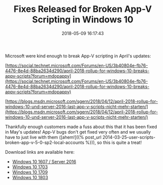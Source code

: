 ﻿---
title: Fixes Released for Broken App-V Scripting in Windows 10
slug: fixes-released-for-broken-app-v-scripting-in-windows-10
excerpt: The May 2018 Rollup for Windows 10 fixes App-V scripting which was broken by April's update.
date: '2018-05-09 16:17:43'
redirect_from: /2018/05/fixes-released-for-broken-app-v-scripting-in-windows-10/
layout: single
classes: wide
categories:
  - App-V
tags:
  - App-V
  - Hotfix
---

Microsoft were kind enough to break App-V scripting in April's updates:

[https://social.technet.microsoft.com/Forums/en-US/3b40804e-fb76-4476-8e4d-88ba2634d290/april-2018-rollup-for-windows-10-breaks-appv-scripts?forum=mdopappv](https://social.technet.microsoft.com/Forums/en-US/3b40804e-fb76-4476-8e4d-88ba2634d290/april-2018-rollup-for-windows-10-breaks-appv-scripts?forum=mdopappv)

[https://blogs.msdn.microsoft.com/sgern/2018/04/12/april-2018-rollup-for-windows-10-und-server-2016-last-app-v-scripts-nicht-mehr-starten/](https://blogs.msdn.microsoft.com/sgern/2018/04/12/april-2018-rollup-for-windows-10-und-server-2016-last-app-v-scripts-nicht-mehr-starten/)

Thankfully enough customers made a fuss about this that it has been fixed in May's updates! App-V bugs don't get fixed very often and we usually have to just live with them ([ahem!]({% post_url 2014-03-25-user-scripts-broken-app-v-5-0-sp2-local-accounts %})), so this is quite a treat!

Download links are available here:

* [Windows 10 1607 / Server 2016](https://support.microsoft.com/en-us/help/4103723/windows-10-update-kb4103723)
* [Windows 10 1703](https://support.microsoft.com/en-us/help/4103731/windows-10-update-kb4103731)
* [Windows 10 1709](https://support.microsoft.com/en-us/help/4103727/windows-10-update-kb4103727)
* [Windows 10 1803](https://support.microsoft.com/en-us/help/4103721/windows-10-update-kb4103721)